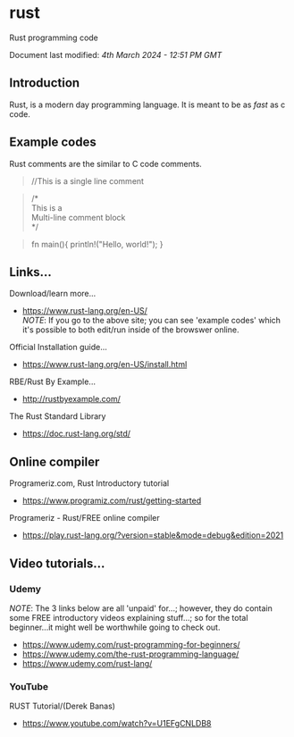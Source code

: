 # rust
Rust programming code

Document last modified: *4th March 2024 - 12:51 PM GMT*  

## Introduction

Rust, is a modern day programming language. It is meant to be as *fast* as c code.

## Example codes

Rust comments are the similar to C code comments.

>//This is a single line comment

>/*  
>This is a   
>Multi-line comment block  
>*/  

>fn main(){
> println!("Hello, world!");
}
## Links...  

Download/learn more...  
- https://www.rust-lang.org/en-US/  
*NOTE*: If you go to the above site; you can see 'example codes' which it's possible to both edit/run inside of the browswer online.  

Official Installation guide...   
- https://www.rust-lang.org/en-US/install.html    

RBE/Rust By Example...  
- http://rustbyexample.com/  

The Rust Standard Library  
- https://doc.rust-lang.org/std/  

## Online compiler

Programeriz.com, Rust Introductory tutorial  
- https://www.programiz.com/rust/getting-started  

Programeriz  - Rust/FREE online compiler  
- https://play.rust-lang.org/?version=stable&mode=debug&edition=2021  
 
## Video tutorials...

### Udemy

*NOTE*: The 3 links below are all 'unpaid' for...; however, they do contain some FREE introductory videos explaining stuff...; so for the total beginner...it might well be worthwhile going to check out.    
- https://www.udemy.com/rust-programming-for-beginners/  
- https://www.udemy.com/the-rust-programming-language/  
- https://www.udemy.com/rust-lang/  

### YouTube

RUST Tutorial/(Derek Banas)  
- https://www.youtube.com/watch?v=U1EFgCNLDB8  
